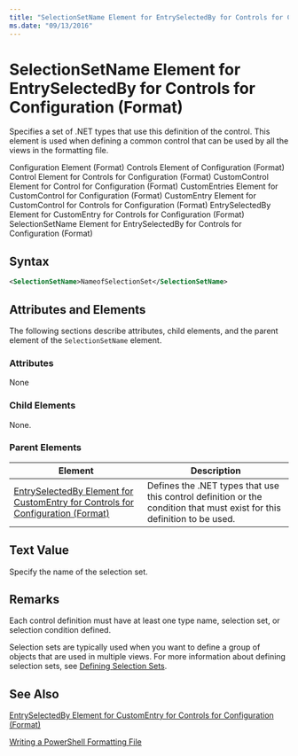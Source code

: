 ```yaml
---
title: "SelectionSetName Element for EntrySelectedBy for Controls for Configuration (Format) | Microsoft Docs"
ms.date: "09/13/2016"
---
```

# SelectionSetName Element for EntrySelectedBy for Controls for Configuration (Format)

Specifies a set of .NET types that use this definition of the control. This element is used when defining a common control that can be used by all the views in the formatting file.

Configuration Element (Format)
Controls Element of Configuration (Format)
Control Element for Controls for Configuration (Format)
CustomControl Element for Control for Configuration (Format)
CustomEntries Element for CustomControl for Configuration (Format)
CustomEntry Element for CustomControl for Controls for Configuration (Format)
EntrySelectedBy Element for CustomEntry for Controls for Configuration (Format)
SelectionSetName Element for EntrySelectedBy for Controls for Configuration (Format)

## Syntax

```xml
<SelectionSetName>NameofSelectionSet</SelectionSetName>

```

## Attributes and Elements

The following sections describe attributes, child elements, and the parent element of the `SelectionSetName` element.

### Attributes

None

### Child Elements

None.

### Parent Elements

|Element|Description|
|-------------|-----------------|
|[EntrySelectedBy Element for CustomEntry for Controls for Configuration (Format)](./entryselectedby-element-for-customentry-for-controls-for-configuration-format.md)|Defines the .NET types that use this control definition or the condition that must exist for this definition to be used.|

## Text Value

Specify the name of the selection set.

## Remarks

Each control definition must have at least one type name, selection set, or selection condition defined.

Selection sets are typically used when you want to define a group of objects that are used in multiple views. For more information about defining selection sets, see [Defining Selection Sets](./defining-selection-sets.md).

## See Also

[EntrySelectedBy Element for CustomEntry for Controls for Configuration (Format)](./entryselectedby-element-for-customentry-for-controls-for-configuration-format.md)

[Writing a PowerShell Formatting File](./writing-a-powershell-formatting-file.md)

